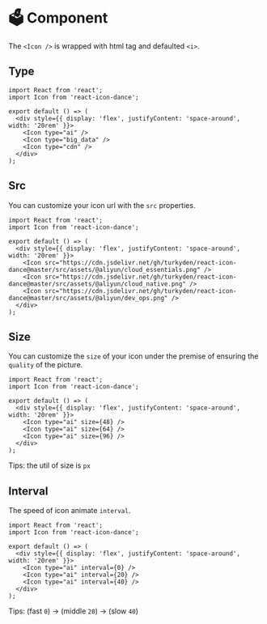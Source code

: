 # 🗳️ Component

The `<Icon />` is wrapped with html tag and defaulted `<i>`.

## Type

```tsx
import React from 'react';
import Icon from 'react-icon-dance';

export default () => (
  <div style={{ display: 'flex', justifyContent: 'space-around', width: '20rem' }}>
    <Icon type="ai" />
    <Icon type="big_data" />
    <Icon type="cdn" />
  </div>
);
```

## Src

You can customize your icon url with the `src` properties.

```tsx
import React from 'react';
import Icon from 'react-icon-dance';

export default () => (
  <div style={{ display: 'flex', justifyContent: 'space-around', width: '20rem' }}>
    <Icon src="https://cdn.jsdelivr.net/gh/turkyden/react-icon-dance@master/src/assets/@aliyun/cloud_essentials.png" />
    <Icon src="https://cdn.jsdelivr.net/gh/turkyden/react-icon-dance@master/src/assets/@aliyun/cloud_native.png" />
    <Icon src="https://cdn.jsdelivr.net/gh/turkyden/react-icon-dance@master/src/assets/@aliyun/dev_ops.png" />
  </div>
);
```

## Size

You can customize the `size` of your icon under the premise of ensuring the `quality` of the picture.

```tsx
import React from 'react';
import Icon from 'react-icon-dance';

export default () => (
  <div style={{ display: 'flex', justifyContent: 'space-around', width: '20rem' }}>
    <Icon type="ai" size={48} />
    <Icon type="ai" size={64} />
    <Icon type="ai" size={96} />
  </div>
);
```

Tips: the util of size is `px`

## Interval

The speed of icon animate `interval`.

```tsx
import React from 'react';
import Icon from 'react-icon-dance';

export default () => (
  <div style={{ display: 'flex', justifyContent: 'space-around', width: '20rem' }}>
    <Icon type="ai" interval={0} />
    <Icon type="ai" interval={20} />
    <Icon type="ai" interval={40} />
  </div>
);
```

Tips: (fast `0`) -> (middle `20`) -> (slow `40`)
